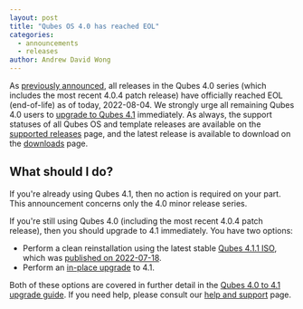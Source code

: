 ```yaml
---
layout: post
title: "Qubes OS 4.0 has reached EOL"
categories:
  - announcements
  - releases
author: Andrew David Wong
---
```


As [previously announced](/news/2022/07/04/qubes-os-4-0-eol-on-2022-08-04/), all releases in the Qubes 4.0 series (which includes the most recent 4.0.4 patch release) have officially reached EOL (end-of-life) as of today, 2022-08-04. We strongly urge all remaining Qubes 4.0 users to [upgrade to Qubes 4.1](/doc/upgrade/4.1/) immediately. As always, the support statuses of all Qubes OS and template releases are available on the [supported releases](/doc/supported-releases/) page, and the latest release is available to download on the [downloads](/downloads/) page.


## What should I do?

If you're already using Qubes 4.1, then no action is required on your part. This announcement concerns only the 4.0 minor release series.

If you're still using Qubes 4.0 (including the most recent 4.0.4 patch release), then you should upgrade to 4.1 immediately. You have two options:

- Perform a clean reinstallation using the latest stable [Qubes 4.1.1 ISO](/downloads/), which was [published on 2022-07-18](/news/2022/07/18/qubes-4-1-1/).
- Perform an [in-place upgrade](https://doc.qubes-os.org/en/latest/user/downloading-installing-upgrading/upgrade/4_1.html#in-place-upgrade) to 4.1.

Both of these options are covered in further detail in the [Qubes 4.0 to 4.1 upgrade guide](/doc/upgrade/4.1/). If you need help, please consult our [help and support](/support/) page.
